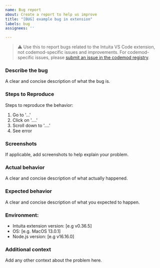 ```yaml
---
name: Bug report
about: Create a report to help us improve
title: "[BUG] example bug in extension"
labels: bug
assignees: ''

---
```


> :warning: Use this to report bugs related to the Intuita VS Code extension, not codemod-specific issues and improvements. For codemod-specific issues, please [submit an issue in the codemod registry](https://github.com/intuita-inc/codemod-registry/issues).

### Describe the bug
A clear and concise description of what the bug is.

### Steps to Reproduce
Steps to reproduce the behavior:
1. Go to '...'
2. Click on '....'
3. Scroll down to '....'
4. See error

### Screenshots
If applicable, add screenshots to help explain your problem.

### Actual behavior
A clear and concise description of what actually happened.

### Expected behavior
A clear and concise description of what you expected to happen.

### Environment:
 - Intuita extension version: [e.g v0.36.5]
 - OS: [e.g. MacOS 13.0.1]
 - Node.js version: [e.g v16.16.0]

### Additional context
Add any other context about the problem here.
